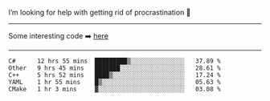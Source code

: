 I’m looking for help with getting rid of procrastination 🤔

-----

Some interesting code :arrow_right: [here](https://github.com/zhen8838/playground)

-----

<!--START_SECTION:waka-->
```text
C#      12 hrs 55 mins  █████████▒░░░░░░░░░░░░░░░   37.89 % 
Other   9 hrs 45 mins   ███████░░░░░░░░░░░░░░░░░░   28.61 % 
C++     5 hrs 52 mins   ████▒░░░░░░░░░░░░░░░░░░░░   17.24 % 
YAML    1 hr 55 mins    █▒░░░░░░░░░░░░░░░░░░░░░░░   05.63 % 
CMake   1 hr 3 mins     ▓░░░░░░░░░░░░░░░░░░░░░░░░   03.08 % 
```
<!--END_SECTION:waka-->

<!--
**zhen8838/zhen8838** is a ✨ _special_ ✨ repository because its `README.md` (this file) appears on your GitHub profile.

Here are some ideas to get you started:

- 🔭 I’m currently working on ...
- 🌱 I’m currently learning ...
- 👯 I’m looking to collaborate on ...
 ...
- 💬 Ask me about ...
- 📫 How to reach me: ...
- 😄 Pronouns: ...
- ⚡ Fun fact: ...
-->

